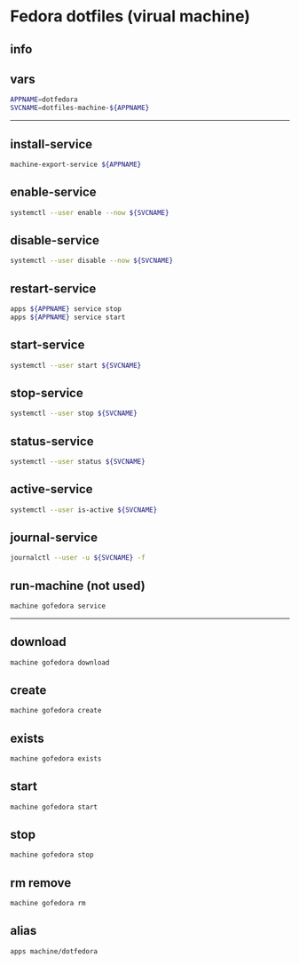 # Fedora dotfiles (virual machine)

## 

## info

## vars
```sh
APPNAME=dotfedora
SVCNAME=dotfiles-machine-${APPNAME}
```

---

## install-service
```sh
machine-export-service ${APPNAME} 
```

## enable-service
```sh
systemctl --user enable --now ${SVCNAME}
```

## disable-service
```sh
systemctl --user disable --now ${SVCNAME}
```

## restart-service
```sh
apps ${APPNAME} service stop
apps ${APPNAME} service start
```

## start-service
```sh
systemctl --user start ${SVCNAME}
```

## stop-service
```sh
systemctl --user stop ${SVCNAME}
```

## status-service
```sh
systemctl --user status ${SVCNAME}
```

## active-service
```sh
systemctl --user is-active ${SVCNAME}
```

## journal-service
```sh interactive
journalctl --user -u ${SVCNAME} -f
```

## run-machine (not used)
```sh
machine gofedora service
```

---

## download
```sh
machine gofedora download
```

## create
```sh
machine gofedora create
```

## exists
```sh
machine gofedora exists
```

## start
```sh
machine gofedora start
```

## stop
```sh
machine gofedora stop
```

## rm remove
```sh
machine gofedora rm
```

## alias
```sh
apps machine/dotfedora
```
